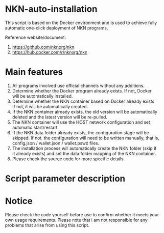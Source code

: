 # NKN-auto-installation
This script is based on the Docker environment and is used to achieve fully automatic one-click deployment of NKN programs.

Reference website/document:
1. https://github.com/nknorg/nkn
2. https://hub.docker.com/r/nknorg/nkn

# Main features
1. All programs involved use official channels without any additions.
2. Determine whether the Docker program already exists. If not, Docker will be automatically installed.
3. Determine whether the NKN container based on Docker already exists. If not, it will be automatically created.
4. If the NKN container already exists, the old version will be automatically deleted and the latest version will be re-pulled.
5. The NKN container will use the HOST network configuration and set automatic start/restart.
6. If the NKN data folder already exists, the configuration stage will be skipped. If not, the configuration will need to be written manually, that is, config.json / wallet.json / wallet.pswd files.
7. The installation process will automatically create the NKN folder (skip if it already exists) and set the data folder mapping of the NKN container.
8. Please check the source code for more specific details.

# Script parameter description


# Notice
Please check the code yourself before use to confirm whether it meets your own usage requirements.
Please note that I am not responsible for any problems that arise from using this script.
